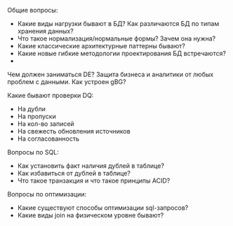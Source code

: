 Общие вопросы:
- Какие виды нагрузки бывают в БД? Как различаются БД по типам хранения данных?
- Что такое нормализация/нормальные формы? Зачем она нужна?
- Какие классические архитектурные паттерны бывают?
- Какие новые гибкие методологии проектирования БД встречаются?
- 

Чем должен заниматься DE? Защита бизнеса и аналитики от любых проблем с данными.
Как устроен gBG?

Какие бывают проверки DQ:
- На дубли
- На пропуски
- На кол-во записей
- На свежесть обновления источников
- На согласованность

Вопросы по SQL:
- Как установить факт наличия дублей в таблице?
- Как избавиться от дублей в таблице?
- Что такое транзакция и что такое принципы ACID?

Вопросы по оптимизации:
- Какие существуют способы оптимизации sql-запросов?
- Какие виды join на физическом уровне бывают? 